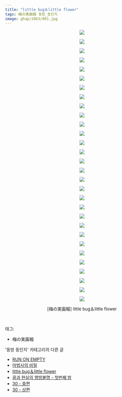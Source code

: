 ```yaml
---
title: "little bug＆little flower"
tags: 梅の実画報 동방_동인지
image: ghap/2063/001.jpg
---
```

<div class="article">
<p style="text-align: center; clear: none; float: none;"><img src="{{ site.nasurl }}/ghap/2063/001.jpg"/></p>
<p style="text-align: center; clear: none; float: none;"><img src="{{ site.nasurl }}/ghap/2063/002.jpg"/></p>
<p style="text-align: center; clear: none; float: none;"><img src="{{ site.nasurl }}/ghap/2063/003.jpg"/></p>
<p style="text-align: center; clear: none; float: none;"><img src="{{ site.nasurl }}/ghap/2063/004.jpg"/></p>
<p style="text-align: center; clear: none; float: none;"><img src="{{ site.nasurl }}/ghap/2063/005.jpg"/></p>
<p style="text-align: center; clear: none; float: none;"><img src="{{ site.nasurl }}/ghap/2063/006.jpg"/></p>
<p style="text-align: center; clear: none; float: none;"><img src="{{ site.nasurl }}/ghap/2063/007.jpg"/></p>
<p style="text-align: center; clear: none; float: none;"><img src="{{ site.nasurl }}/ghap/2063/008.jpg"/></p>
<p style="text-align: center; clear: none; float: none;"><img src="{{ site.nasurl }}/ghap/2063/009.jpg"/></p>
<p style="text-align: center; clear: none; float: none;"><img src="{{ site.nasurl }}/ghap/2063/010.jpg"/></p>
<p style="text-align: center; clear: none; float: none;"><img src="{{ site.nasurl }}/ghap/2063/011.jpg"/></p>
<p style="text-align: center; clear: none; float: none;"><img src="{{ site.nasurl }}/ghap/2063/012.jpg"/></p>
<p style="text-align: center; clear: none; float: none;"><img src="{{ site.nasurl }}/ghap/2063/013.jpg"/></p>
<p style="text-align: center; clear: none; float: none;"><img src="{{ site.nasurl }}/ghap/2063/014.jpg"/></p>
<p style="text-align: center; clear: none; float: none;"><img src="{{ site.nasurl }}/ghap/2063/015.jpg"/></p>
<p style="text-align: center; clear: none; float: none;"><img src="{{ site.nasurl }}/ghap/2063/016.jpg"/></p>
<p style="text-align: center; clear: none; float: none;"><img src="{{ site.nasurl }}/ghap/2063/017.jpg"/></p>
<p style="text-align: center; clear: none; float: none;"><img src="{{ site.nasurl }}/ghap/2063/018.jpg"/></p>
<p style="text-align: center; clear: none; float: none;"><img src="{{ site.nasurl }}/ghap/2063/019.jpg"/></p>
<p style="text-align: center; clear: none; float: none;"><img src="{{ site.nasurl }}/ghap/2063/020.jpg"/></p>
<p style="text-align: center; clear: none; float: none;"><img src="{{ site.nasurl }}/ghap/2063/021.jpg"/></p>
<p style="text-align: center; clear: none; float: none;"><img src="{{ site.nasurl }}/ghap/2063/022.jpg"/></p>
<p style="text-align: center; clear: none; float: none;"><img src="{{ site.nasurl }}/ghap/2063/023.jpg"/></p>
<p style="text-align: center; clear: none; float: none;"><img src="{{ site.nasurl }}/ghap/2063/024.jpg"/></p>
<p style="text-align: center; clear: none; float: none;"><img src="{{ site.nasurl }}/ghap/2063/025.jpg"/></p>
<p style="text-align: center; clear: none; float: none;"><img src="{{ site.nasurl }}/ghap/2063/026.jpg"/></p>
<p style="text-align: center; clear: none; float: none;"><img src="{{ site.nasurl }}/ghap/2063/027.jpg"/></p>
<p style="text-align: center; clear: none; float: none;"><img src="{{ site.nasurl }}/ghap/2063/028.jpg"/></p>
<p style="text-align: center; clear: none; float: none;"><img src="{{ site.nasurl }}/ghap/2063/029.jpg"/></p>
<p style="text-align: center; clear: none; float: none;"><img src="{{ site.nasurl }}/ghap/2063/030.jpg"/></p>
<p style="text-align: center; clear: none; float: none;">[梅の実画報] little bug＆little flower</p>
<p><br/></p>
</div><div class="tagTrail">
<p>태그: </p>
<ul>
<li>梅の実画報</li>
</ul>
</div><div class="another">
<p>'동방 동인지' 카테고리의 다른 글</p>
<ul>
<li><a href="/2016-09-09-ghap_2066">RUN ON EMPTY</a></li>
<li><a href="/2016-09-09-ghap_2064">마법사의 비밀</a></li>
<li><a href="/2016-09-09-ghap_2063">little bug＆little flower</a></li>
<li><a href="/2016-09-09-ghap_2062">꿈과 현실의 행방불명 - 첫번째 밤</a></li>
<li><a href="/2016-09-08-ghap_2060">30 - 중편</a></li>
<li><a href="/2016-09-08-ghap_2059">30 - 상편</a></li>
</ul>
</div><div class="cb_module cb_fluid">
<div class="cb_wrt cb_profile">
</div><!-- commentList close -->
</div>